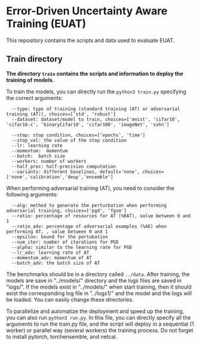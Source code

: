 # Error-Driven Uncertainty Aware Training (EUAT)

This repository contains the scripts and data used to evaluate EUAT.


##  Train directory

**The directory `train`  contains the scripts and information to deploy the training of models.**

To train the models, you can directly run the `python3 train.py` specifying the correct arguments:
```
  --type: type of training (standard training (AT) or adversarial training (AT)), choices=['std', 'robust']
  --dataset: dataset/model to train, choices=['mnist', 'cifar10', 'cifar10-c', 'binaryCifar10', 'cifar100', 'imageNet', 'svhn']

  --stop: stop condition, choices=['epochs', 'time']
  --stop_val: the value of the stop condition
  --lr: learning rate 
  --momentum:  momentum 
  --batch:  batch size
  --workers: number of workers
  --half_prec: half-precision computation
  --variants: different baselines, default='none', choices=['none','calibration','deup','ensemble']
```


When performing adversarial training (AT), you need to consider the following arguments:
```
  --alg: method to generate the perturbation when performing adversarial training, choices=['pgd', 'fgsm']
  --ratio: percentage of resources for AT (%RAT), value between 0 and 1
  --ratio_adv: percentage of adversarial examples (%AE) when performing AT, , value between 0 and 1
  --epsilon: bound for the pertubation
  --num_iter: number of iterations for PGD
  --alpha: similar to the learning rate for PGD
  --lr_adv: learning rate of AT
  --momentum_adv: momentum of AT
  --batch_adv: the batch size of AT
```

The benchmarks should be in a directory called `../data`.
After training, the models are save in "../models/" directory and the logs files are saved in "logs/".
If the models exist in "../models/" when start training, then it should exist the corresponding log file in "../logs1/" and the model and the logs will be loaded.
You can easily change these directories.

To parallelize and automatize the deployment and speed up the training, you can also run `python3 run.py`. In this file, you can directly specify all the arguments to run the train.py file, and the script will deploy in a sequential (1 worker) or parallel way (several workers) the training process.
Do not forget to install pytorch, torchensemble, and netcal.
